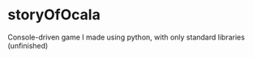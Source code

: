 storyOfOcala
============

Console-driven game I made using python, with only standard libraries (unfinished)
